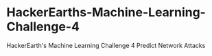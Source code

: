 # HackerEarths-Machine-Learning-Challenge-4
HackerEarth's Machine Learning Challenge 4
Predict Network Attacks